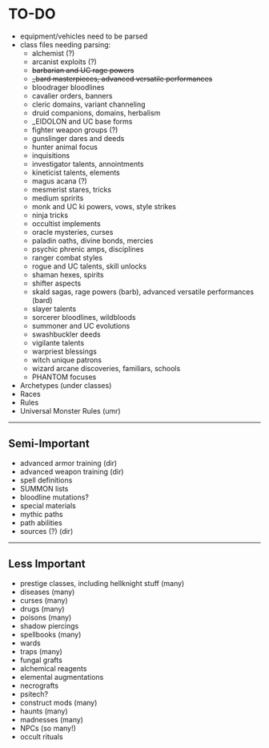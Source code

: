 # TO-DO

* equipment/vehicles need to be parsed
* class files needing parsing:
  * alchemist (?)
  * arcanist exploits (?)
  * ~~barbarian and UC rage powers~~
  * ~~_bard masterpieces, advanced versatile performances~~
  * bloodrager bloodlines
  * cavalier orders, banners
  * cleric domains, variant channeling
  * druid companions, domains, herbalism
  * _EIDOLON and UC base forms
  * fighter weapon groups (?)
  * gunslinger dares and deeds
  * hunter animal focus
  * inquisitions
  * investigator talents, annointments
  * kineticist talents, elements
  * magus acana (?)
  * mesmerist stares, tricks
  * medium spririts
  * monk and UC ki powers, vows, style strikes
  * ninja tricks
  * occultist implements
  * oracle mysteries, curses
  * paladin oaths, divine bonds, mercies
  * psychic phrenic amps, disciplines
  * ranger combat styles
  * rogue and UC talents, skill unlocks
  * shaman hexes, spirits
  * shifter aspects
  * skald sagas, rage powers (barb), advanced versatile performances (bard)
  * slayer talents
  * sorcerer bloodlines, wildbloods
  * summoner and UC evolutions
  * swashbuckler deeds
  * vigilante talents
  * warpriest blessings
  * witch unique patrons
  * wizard arcane discoveries, familiars, schools
  * PHANTOM focuses
* Archetypes (under classes)
* Races
* Rules
* Universal Monster Rules (umr)

---

## Semi-Important

* advanced armor training (dir)
* advanced weapon training (dir)
* spell definitions
* SUMMON lists
* bloodline mutations?
* special materials
* mythic paths
* path abilities
* sources (?) (dir)

---

## Less Important

* prestige classes, including hellknight stuff (many)
* diseases (many)
* curses (many)
* drugs (many)
* poisons (many)
* shadow piercings
* spellbooks (many)
* wards
* traps (many)
* fungal grafts
* alchemical reagents
* elemental augmentations
* necrografts
* psitech?
* construct mods (many)
* haunts (many)
* madnesses (many)
* NPCs (so many!)
* occult rituals
